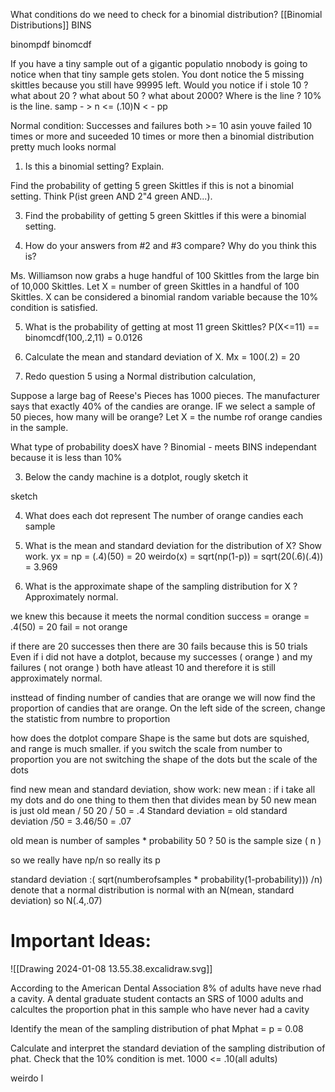 What conditions do we need to check for a binomial distribution?
[[Binomial Distributions]] BINS 

binompdf 
binomcdf 

If you have a tiny sample out of a gigantic populatio nnobody is going to notice when that tiny sample gets stolen. You dont notice the 5 missing skittles because you still have 99995 left. Would you notice if i stole 10 ? what about 20 ? what about 50 ? what about 2000? 
Where is the line ? 
10% is the line. samp - > n <= (.10)N < - pp



Normal condition: Successes and failures both >= 10 
asin youve failed 10 times or more and suceeded 10 times or more 
then a binomial distribution pretty much looks normal 



1. Is this a binomial setting? Explain.

Find the probability of getting 5 green Skittles if this is not a
binomial setting. Think P(ist green AND 2"4 green AND...).

3. Find the probability of getting 5 green Skittles if this were a binomial
setting.

4. How do your answers from #2 and #3 compare? Why do you think
this is?

Ms. Williamson now grabs a huge handful of 100 Skittles from the large
bin of 10,000 Skittles. Let X = number of green Skittles in a handful of
100 Skittles. X can be considered a binomial random variable because
the 10% condition is satisfied.

5. What is the probability of getting at most 11 green Skittles?
P(X<=11) == binomcdf(100,.2,11) = 0.0126
1. Calculate the mean and standard deviation of X.
Mx = 100(.2) = 20 

2. Redo question 5 using a Normal distribution calculation,

Suppose a large bag of Reese's Pieces has 1000 pieces. The manufacturer says that exactly 40% of the candies are orange. IF we select a sample of 50 pieces, how many will be orange? Let X = the numbe rof orange candies in the sample.

What type of probability doesX have ?
Binomial - meets BINS
independant because it is less than 10%

3. Below the candy machine is a dotplot, rougly sketch it

sketch

4. What does each dot represent
The number of orange candies each sample

5. What is the mean and standard deviation for the distribution of X? Show work.
yx = np = (.4)(50) = 20
weirdo(x) = sqrt(np(1-p)) = sqrt(20(.6)(.4)) = 3.969
6. What is the approximate shape of the sampling distribution for X ? 
Approximately normal.

we knew this because it meets the normal condition
success = orange = .4(50) = 20
fail = not orange 

if there are 20 successes then there are 30 fails because this is 50 trials
Even if i did not have a dotplot, because my successes ( orange ) and my failures ( not orange ) both have atleast 10 and therefore it is still approximately normal. 

insttead of finding number of candies that are orange we will now find the proportion of candies that are orange. On the left side of the screen, change the statistic from numbre to proportion

how does the dotplot compare 
Shape is the same  but dots are squished, and range is much smaller.
if you switch the scale from number to proportion you are not switching the shape of the dots but the scale of the dots



find new mean and standard deviation, show work:
new mean :
if i take all my dots and do one thing to them then that divides mean by 50 
new mean is just old mean / 50
20 / 50 = .4 
Standard deviation = old standard deviation /50 = 3.46/50 = .07 

old mean is number of samples *  probability 
50 ? 50 is the sample size ( n )

so we really have 
np/n
so really its p

standard deviation :( sqrt(numberofsamples * probability(1-probability))) /n)
denote that a normal distribution is normal with an 
N(mean, standard deviation)
so N(.4,.07)

# Important Ideas:
![[Drawing 2024-01-08 13.55.38.excalidraw.svg]]

According to the American Dental Association 8% of adults have neve rhad a cavity. A dental graduate student contacts an SRS of 1000 adults and calcultes the proportion phat in this sample who have never had a cavity

Identify the mean of the sampling distribution of phat 
Mphat = p = 0.08

Calculate and interpret the standard deviation of the sampling distribution of phat. Check that the 10% condition is met. 
1000 <= .10(all adults)

weirdo l